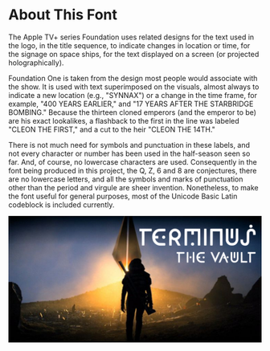 # About This Font

The Apple TV+ series Foundation uses related designs for the text used in the logo, in the title sequence, to indicate changes in location or time, for the signage on space ships, for the text displayed on a screen (or projected holographically).

Foundation One is taken from the design most people would associate with the show. It is used with text superimposed on the visuals, almost always to indicate a new location (e.g., "SYNNAX") or a change in the time frame, for example, "400 YEARS EARLIER," and "17 YEARS AFTER THE STARBRIDGE BOMBING." Because the thirteen cloned emperors (and the emperor to be) are his exact lookalikes, a flashback to the first in the line was labeled "CLEON THE FIRST," and a cut to the heir "CLEON THE 14TH."  

There is not much need for symbols and punctuation in these labels, and not every character or number has been used in the half-season seen so far.  And, of course, no lowercase characters are used. Consequently in the font being produced in this project, the Q, Z, 6 and 8 are conjectures, there are no lowercase letters, and all the symbols and marks of punctuation other than the period and virgule are sheer invention.  Nonetheless, to make the font useful for general purposes, most of the Unicode Basic Latin codeblock is included currently.

<img src="samples/Foundation_One_the_Vault.png" alt="The text 'Terminus / the Vault' is set in the Foundation One font, superimposed on a shot of the mysterious Vault depicted in the Apple TV+ series Foundation" title="The mysterious Vault on Terminus, text set in the Foundation One font">
